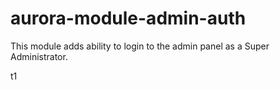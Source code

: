 # aurora-module-admin-auth
This module adds ability to login to the admin panel as a Super Administrator.

t1
